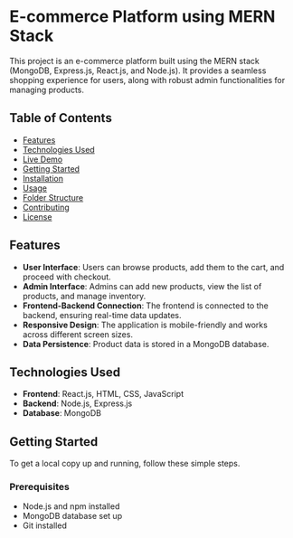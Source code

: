 # E-commerce Platform using MERN Stack

This project is an e-commerce platform built using the MERN stack (MongoDB, Express.js, React.js, and Node.js). It provides a seamless shopping experience for users, along with robust admin functionalities for managing products.

## Table of Contents

- [Features](#features)
- [Technologies Used](#technologies-used)
- [Live Demo](#live-demo)
- [Getting Started](#getting-started)
- [Installation](#installation)
- [Usage](#usage)
- [Folder Structure](#folder-structure)
- [Contributing](#contributing)
- [License](#license)

## Features

- **User Interface**: Users can browse products, add them to the cart, and proceed with checkout.
- **Admin Interface**: Admins can add new products, view the list of products, and manage inventory.
- **Frontend-Backend Connection**: The frontend is connected to the backend, ensuring real-time data updates.
- **Responsive Design**: The application is mobile-friendly and works across different screen sizes.
- **Data Persistence**: Product data is stored in a MongoDB database.

## Technologies Used

- **Frontend**: React.js, HTML, CSS, JavaScript
- **Backend**: Node.js, Express.js
- **Database**: MongoDB


## Getting Started

To get a local copy up and running, follow these simple steps.

### Prerequisites

- Node.js and npm installed
- MongoDB database set up
- Git installed

